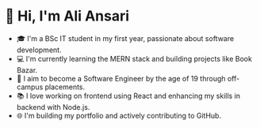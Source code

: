 # 👋 Hi, I'm Ali Ansari

- 🎓 I'm a BSc IT student in my first year, passionate about software development.
- 💻 I'm currently learning the MERN stack and building projects like Book Bazar.
- 🚀 I aim to become a Software Engineer by the age of 19 through off-campus placements.
- 📚 I love working on frontend using React and enhancing my skills in backend with Node.js.
- 🌐 I'm building my portfolio and actively contributing to GitHub.
